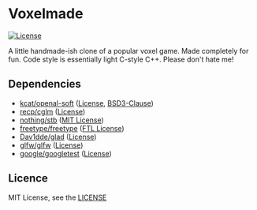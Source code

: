 # Voxelmade

[![License](https://img.shields.io/github/license/ttrounce/voxelmade)](https://github.com/ttrounce/voxelmade/blob/main/LICENSE.md)

A little handmade-ish clone of a popular voxel game. Made completely for fun.
Code style is essentially light C-style C++. Please don't hate me!

## Dependencies

- [kcat/openal-soft](https://github.com/kcat/openal-soft) ([License](https://github.com/kcat/openal-soft/blob/master/COPYING), [BSD3-Clause](https://github.com/kcat/openal-soft/blob/master/BSD-3Clause))
- [recp/cglm](https://github.com/recp/cglm) ([License](https://github.com/recp/cglm/blob/master/LICENSE))
- [nothing/stb](https://github.com/nothings/stb) ([MIT License](https://github.com/nothings/stb/blob/master/LICENSE))
- [freetype/freetype](https://github.com/freetype/freetype) ([FTL License](https://github.com/freetype/freetype/blob/master/docs/FTL.TXT))
- [Dav1dde/glad](https://github.com/Dav1dde/glad) ([License](https://github.com/Dav1dde/glad/blob/master/LICENSE))
- [glfw/glfw](https://github.com/glfw/glfw) ([License](https://github.com/glfw/glfw/blob/master/LICENSE.md))
- [google/googletest](https://github.com/google/googletest) ([License](https://github.com/google/googletest/blob/master/LICENSE))

## Licence

MIT License, see the [LICENSE](./LICENSE.md)
